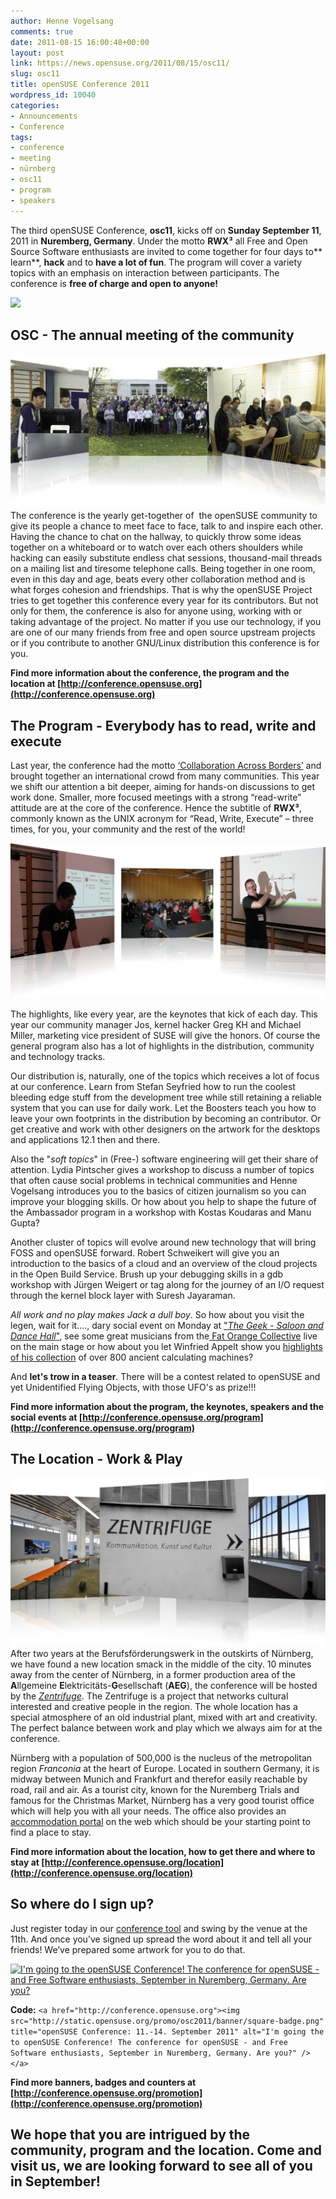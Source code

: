```yaml
---
author: Henne Vogelsang
comments: true
date: 2011-08-15 16:00:48+00:00
layout: post
link: https://news.opensuse.org/2011/08/15/osc11/
slug: osc11
title: openSUSE Conference 2011
wordpress_id: 10040
categories:
- Announcements
- Conference
tags:
- conference
- meeting
- nürnberg
- osc11
- program
- speakers
---
```


The third openSUSE Conference, **osc11**, kicks off on **Sunday September 11**,  2011 in **Nuremberg, Germany**. Under the motto **RWX³** all Free and Open Source Software enthusiasts are invited to come  together for four days to** learn**, **hack** and to **have a lot of fun**. The program will cover a variety topics with an emphasis on interaction between participants. The conference is **free of charge and open to anyone!**

[![](/wp-content/uploads/2011/08/register.png)](http://conference.opensuse.org/indico//confRegistrationFormDisplay.py/display?confId=2)

<!-- more -->


## OSC - The annual meeting of the community


![community](/wp-content/uploads/2011/08/community.png)
The conference is the yearly get-together of  the openSUSE community to give its people a chance to meet face to face, talk to and inspire each other. Having the chance to chat on the hallway, to quickly throw some ideas together on a whiteboard or to watch over each others shoulders while hacking can easily substitute endless chat sessions, thousand-mail threads on a mailing list and tiresome telephone calls. Being together in one room, even in this day and age, beats every other collaboration method and is what forges cohesion and friendships. That is why the openSUSE Project tries to get together this conference every year for its contributors. But not only for them, the conference is also for anyone using, working with or taking advantage of the project. No matter if you use our technology, if you are one of our many friends from free and open source upstream projects or if you contribute to another GNU/Linux distribution this conference is for you.

**Find more information about the conference, the program and the location at
[http://conference.opensuse.org](http://conference.opensuse.org)**


## The Program - Everybody has to read, write and execute


Last year, the conference had the motto [‘Collaboration Across Borders’](../?p=5223) and brought together an international crowd from many communities. This year we shift our attention a bit deeper,  aiming for hands-on discussions to get work done. Smaller, more focused  meetings with a strong “read-write” attitude are at the core of the conference. Hence the subtitle of **RWX³**, commonly known as the  UNIX acronym for “Read, Write, Execute” – three times, for you, your  community and the rest of the world!

![](/wp-content/uploads/2010/09/intro.png)

The highlights, like every year, are the keynotes that kick of each day. This year our community manager Jos, kernel hacker Greg KH and Michael Miller, marketing vice president of SUSE will give the honors. Of course the general program also has a lot of highlights in the distribution, community and technology tracks.

Our distribution is, naturally, one of the topics which receives a lot of focus at our conference. Learn from Stefan Seyfried how to run the coolest bleeding edge stuff from the development tree while still retaining a reliable system that you can use for daily work. Let the Boosters teach you how to leave your own footprints in the distribution by becoming an contributor. Or get creative and work with other designers on the artwork for the desktops and applications 12.1 then and there.

Also the "_soft topics_" in (Free-) software engineering will get their share of attention. Lydia Pintscher gives a workshop to discuss a number of topics that often cause social problems in technical communities and Henne Vogelsang introduces you to the basics of citizen journalism so you can improve your blogging skills. Or how about you help to shape the future of the Ambassador program in a workshop with Kostas Koudaras and Manu Gupta?

Another cluster of topics will evolve around new technology that will bring FOSS and openSUSE forward. Robert Schweikert will give you an introduction to the basics of a cloud and an overview of the cloud projects in the Open Build Service. Brush up your debugging skills in a gdb workshop with Jürgen Weigert or tag along for the journey of an I/O request through the kernel block layer with Suresh Jayaraman.

_All work and no play makes Jack a dull boy_. So how about you visit the legen, wait for it...., dary social event on Monday at ["_The Geek - Saloon and Dance Hall_"](http://conference.opensuse.org/social-event/), see some great musicians from the[ Fat Orange Collective](http://fatorange.de/) live on the main stage or how about you let Winfried Appelt show you [highlights of his collection](/wp-content/uploads/2011/08/winfried.jpg) of over 800 ancient calculating machines?

And **let's trow in a teaser**. There will be a contest related to openSUSE and yet Unidentified Flying Objects, with those UFO's as prize!!!

**Find more information about the program, the keynotes, speakers and the social events at
[http://conference.opensuse.org/program](http://conference.opensuse.org/program)**


## The Location - Work & Play


![Zentrifuge](/wp-content/uploads/2011/08/location1.png)
After two years at the Berufsförderungswerk [](http://www.bfw-nuernberg.de/) in the outskirts of Nürnberg, we have found a new location smack in the middle of the city. 10 minutes away from the center of Nürnberg, in a former production area of the **A**llgemeine **E**lektricitäts-**G**esellschaft (**AEG**), the conference will be hosted by the [_Zentrifuge_](http://www.zentrifuge-nuernberg.de/). The Zentrifuge is a project that networks cultural interested and creative people in  the region. The whole location has a special atmosphere of an old industrial plant, mixed with art and creativity. The perfect balance between work and play which we always aim for at the conference.

Nürnberg with a population of 500,000 is the nucleus of the  metropolitan region _Franconia_ at the heart of Europe. Located in southern Germany, it is midway between Munich and Frankfurt and therefor easily reachable by road, rail and air. As a tourist city, known for the Nuremberg Trials and famous for the Christmas Market, Nürnberg has a very good tourist office which will help you with all your needs. The office also provides an [accommodation portal](http://tourismus.nuernberg.de/v06/no_cache/en/book-order/hotel-search-booking.html) on the web which should be your starting point to find a place to stay.

**Find more information about the location, how to get there and where to stay at
[http://conference.opensuse.org/location](http://conference.opensuse.org/location)**


## So where do I sign up?


Just register today in our [conference tool](http://conference.opensuse.org/indico//confRegistrationFormDisplay.py?confId=2) and swing by the venue at the 11th. And once you’ve signed up spread the word about it and tell all your friends! We’ve prepared some artwork for you to do that.

[![I'm going to the openSUSE Conference! The conference for openSUSE - and Free Software enthusiasts, September in Nuremberg, Germany. Are you?](http://static.opensuse.org/promo/osc2011/banner/square-badge.png)](http://conference.opensuse.org)

**Code:**
`<a href="http://conference.opensuse.org"><img src="http://static.opensuse.org/promo/osc2011/banner/square-badge.png" title="openSUSE Conference: 11.-14. September 2011" alt="I'm going the to openSUSE Conference! The conference for openSUSE - and Free Software enthusiasts, September in Nuremberg, Germany. Are you?" /></a>`

**Find more banners, badges and counters at
[http://conference.opensuse.org/promotion](http://conference.opensuse.org/promotion)**


## We hope that you are intrigued by the community, program and the location. Come and visit us, we are looking forward to see all of you in September!
